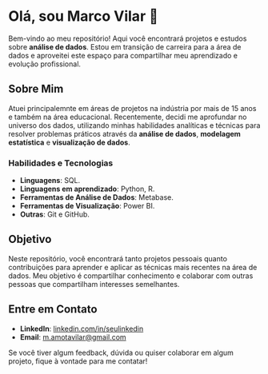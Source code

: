 # Olá, sou Marco Vilar 👋

Bem-vindo ao meu repositório! Aqui você encontrará projetos e estudos sobre **análise de dados**. Estou em transição de carreira para a área de dados e aproveitei este espaço para compartilhar meu aprendizado e evolução profissional.

## Sobre Mim

Atuei principalemnte em áreas de projetos na indústria por mais de 15 anos e também na área educacional. Recentemente, decidi me aprofundar no universo dos dados, utilizando minhas habilidades analíticas e técnicas para resolver problemas práticos através da **análise de dados**, **modelagem estatística** e **visualização de dados**.

### Habilidades e Tecnologias

- **Linguagens**: SQL.
- **Linguagens em aprendizado**: Python, R.
- **Ferramentas de Análise de Dados**: Metabase.
- **Ferramentas de Visualização**: Power BI.
- **Outras**: Git e GitHub.

## Objetivo

Neste repositório, você encontrará tanto projetos pessoais quanto contribuições para aprender e aplicar as técnicas mais recentes na área de dados. Meu objetivo é compartilhar conhecimento e colaborar com outras pessoas que compartilham interesses semelhantes.

## Entre em Contato

- **LinkedIn**: [linkedin.com/in/seulinkedin](https://www.linkedin.com/in/marcovilar)
- **Email**: [m.amotavilar@gmail.com](mailto:m.amotavilar@gmail.com)

Se você tiver algum feedback, dúvida ou quiser colaborar em algum projeto, fique à vontade para me contatar!


